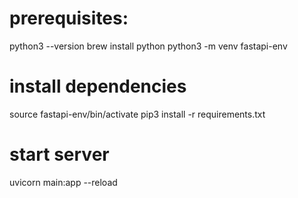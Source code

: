 # prerequisites:
python3 --version
brew install python
python3 -m venv fastapi-env

# install dependencies
source fastapi-env/bin/activate
pip3 install -r requirements.txt

# start server
uvicorn main:app --reload
